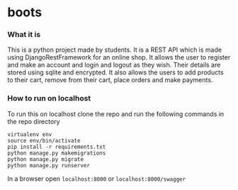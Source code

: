 # boots

### What it is
This is a python project made by students.
It is a REST API which is made using DjangoRestFramework for an online shop. It allows the user to register and make an account and login and logout as they wish.
Their details are stored using sqlite and encrypted. It also allows the users to add products to their cart, remove from their cart, place orders and make payments.

### How to run on localhost
To run this on localhost clone the repo and run the following commands in the repo directory
```
virtualenv env
source env/bin/activate
pip install -r requirements.txt
python manage.py makemigrations
python manage.py migrate
python manage.py runserver
```
In a browser open `localhost:8000` or `localhost:8000/swagger`
